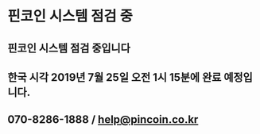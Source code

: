 # 핀코인 시스템 점검 중

## 핀코인 시스템 점검 중입니다

## 한국 시각 2019년 7월 25일 오전 1시 15분에 완료 예정입니다.

## 070-8286-1888 / help@pincoin.co.kr
